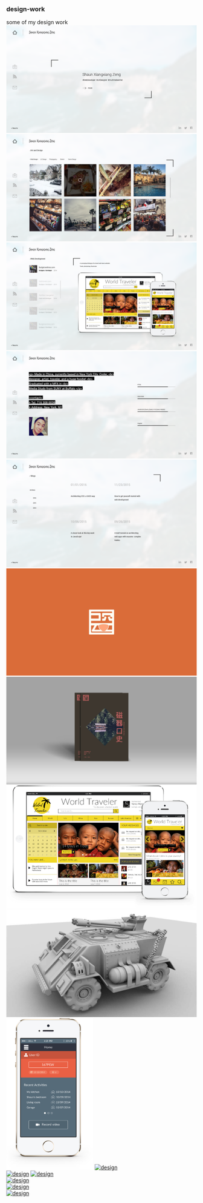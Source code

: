 ### design-work
some of my design work  
[![design](img/1.png)](#feature)  
[![design](img/2.png)](#feature)  
[![design](img/3.png)](#feature)  
[![design](img/4.png)](#feature)  
[![design](img/5.png)](#feature)  
[![design](img/6.jpg)](#feature)  
[![design](img/7.jpg)](#feature)  
[![design](img/10.png)](#feature)  
[![design](img/11.png)](#feature)
<img style="width:230px" src="img/12.png" />
[![design](img/12.png=100x20)](#feature)  
[![design](img/13.png=100x20)](#feature) 
[![design](img/14.png=100x20)](#feature)  
[![design](img/15.png=100x20)](#feature)  
[![design](img/16.png=100x20)](#feature)  
[![design](img/17.png=100x20)](#feature)
